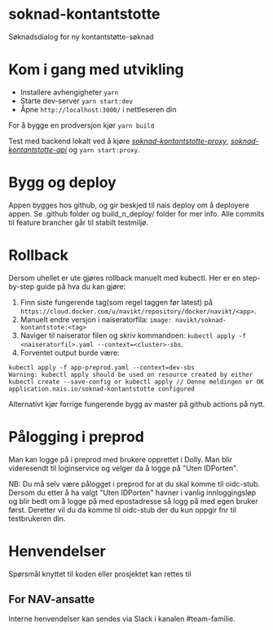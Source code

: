 soknad-kontantstotte
====================

Søknadsdialog for ny kontantstøtte-søknad

# Kom i gang med utvikling

* Installere avhengigheter `yarn`
* Starte dev-server `yarn start:dev`
* Åpne `http://localhost:3000/` i nettleseren din

For å bygge en prodversjon kjør `yarn build`

Test med backend lokalt ved å kjøre [_soknad-kontantstotte-proxy_](https://github.com/navikt/soknad-kontantstotte-proxy), [_soknad-kontantstotte-api_](https://github.com/navikt/soknad-kontantstotte-api) og `yarn start:proxy`.

# Bygg og deploy
Appen bygges hos github, og gir beskjed til nais deploy om å deployere appen. Se .github folder og build_n_deploy/ folder for mer info. Alle commits til feature brancher går til stabilt testmiljø.

# Rollback
Dersom uhellet er ute gjøres rollback manuelt med kubectl. Her er en step-by-step guide på hva du kan gjøre:

1. Finn siste fungerende tag(som regel taggen før latest) på `https://cloud.docker.com/u/navikt/repository/docker/navikt/<app>`.
2. Manuelt endre versjon i naiseratorfila: `image: navikt/soknad-kontantstote:<tag>`
3. Naviger til naiserator filen og skriv kommandoen: `kubectl apply -f <naiseratorfil>.yaml --context=<cluster>-sbs`.
4. Forventet output burde være:

```
kubectl apply -f app-preprod.yaml --context=dev-sbs
Warning: kubectl apply should be used on resource created by either kubectl create --save-config or kubectl apply // Denne meldingen er OK
application.nais.io/soknad-kontantstotte configured 
```

Alternativt kjør forrige fungerende bygg av master på github actions på nytt.

# Pålogging i preprod
Man kan logge på i preprod med brukere opprettet i Dolly. Man blir videresendt til loginservice og velger da å logge på "Uten IDPorten".

NB: Du må selv være pålogget i preprod for at du skal komme til oidc-stub. Dersom du etter å ha valgt "Uten IDPorten" havner i vanlig innloggingsløp og blir bedt om å logge på med epostadresse så logg på med egen bruker først. Deretter vil du da komme til oidc-stub der du kun oppgir fnr til testbrukeren din.

# Henvendelser

Spørsmål knyttet til koden eller prosjektet kan rettes til <epost>

## For NAV-ansatte

Interne henvendelser kan sendes via Slack i kanalen #team-familie.
